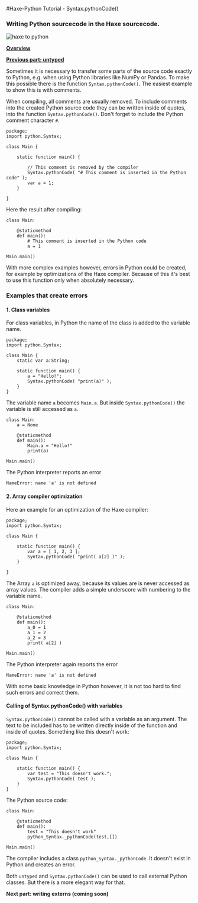 #Haxe-Python Tutorial - Syntax.pythonCode()

<h3>Writing Python sourcecode in the Haxe sourcecode.</h3>

![haxe to python](https://i.imgsafe.org/e1a5de8b18.jpg)

[**Overview**](https://steemit.com/programming/@kkaos/haxe-python-tutorial-intro)

[**Previous part: untyped**](https://steemit.com/programming/@kkaos/haxe-python-tutorial-untyped)

Sometimes it is necessary to transfer some parts of the source code exactly to Python, e.g. when using Python libraries like NumPy or Pandas. To make this possible there is the function `Syntax.pythonCode()`. The easiest example to show this is with comments.

When compiling, all comments are usually removed. To include comments into the created Python source code they can be written inside of quotes, into the function `Syntax.pythonCode()`. Don't forget to include the Python comment character `#`.


    package;
    import python.Syntax;
    
    class Main {
    	
    	static function main() {
    		
    		// This comment is removed by the compiler
    		Syntax.pythonCode( "# This comment is inserted in the Python code" );
    		var a = 1;
    	}
    	
    }

Here the result after compiling:
    
    class Main:
    
    	@staticmethod
    	def main():
    		# This comment is inserted in the Python code
    		a = 1

    Main.main()
    
With more complex examples however, errors in Python could be created, for example by optimizations of the Haxe compiler. Because of this it's best to use this function only when absolutely necessary.

<h3>Examples that create errors</h3>

<h4>1. Class variables</h4>

For class variables, in Python the name of the class is added to the variable name.

	package;    
	import python.Syntax;
    
    class Main {
    	static var a:String;
    	
    	static function main() {
    		a = "Hello!";
    		Syntax.pythonCode( "print(a)" );
    	}
    }

The variable name `a` becomes `Main.a`. But inside `Syntax.pythonCode()` the variable is still accessed as `a`.

    class Main:
    	a = None
    
    	@staticmethod
    	def main():
    		Main.a = "Hello!"
    		print(a)
    
    Main.main()

The Python interpreter reports an error

    NameError: name 'a' is not defined



<h4>2. Array compiler optimization</h4>

Here an example for an optimization of the Haxe compiler:

    package;
    import python.Syntax;
    
    class Main {
    	
    	static function main() {
    		var a = [ 1, 2, 3 ];
    		Syntax.pythonCode( "print( a[2] )" );
    	}
    	
    }
    
The Array `a` is optimized away, because its values are is never accessed as array values. The compiler adds a simple underscore with numbering to the variable name. 

    class Main:
    
    	@staticmethod
    	def main():
    		a_0 = 1
    		a_1 = 2
    		a_2 = 3
    		print( a[2] )
    
    Main.main()
    
The Python interpreter again reports the error

    NameError: name 'a' is not defined

With some basic knowledge in Python however, it is not too hard to find such errors and correct them.

<h4>Calling of Syntax.pythonCode() with variables</h4>

`Syntax.pythonCode()` cannot be called with a variable as an argument. The text to be included has to be written directly inside of the function and inside of quotes. Something like this doesn't work: 

    package;
    import python.Syntax;
    
    class Main {
    	
    	static function main() {
    		var test = "This doesn't work.";
    		Syntax.pythonCode( test );
    	}
    }

The Python source code:

    class Main:
    
    	@staticmethod
    	def main():
    		test = "This doesn't work"
    		python_Syntax._pythonCode(test,[])
    
    Main.main()
    
The compiler includes a class `python_Syntax._pythonCode`. It doesn't exist in Python and creates an error.

Both `untyped` and `Syntax.pythonCode()` can be used to call external Python classes. But there is a more elegant way for that.

**Next part: writing externs (coming soon)**